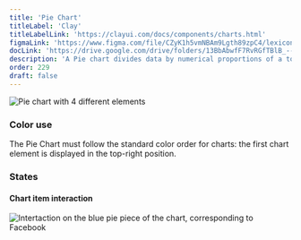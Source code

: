 ```yaml
---
title: 'Pie Chart'
titleLabel: 'Clay'
titleLabelLink: 'https://clayui.com/docs/components/charts.html'
figmaLink: 'https://www.figma.com/file/CZyK1h5vmNBAm9Lgth89zpC4/lexicon-charts?node-id=254%3A648'
docLink: 'https://drive.google.com/drive/folders/13BbAbwfF7RvRGfTBlB_--vX5Oqn4jZq8?usp=sharing'
description: 'A Pie chart divides data by numerical proportions of a total value (always 100%).'
order: 229
draft: false
---
```


![Pie chart with 4 different elements](/images/lexicon/ChartPie.png)

### Color use

The Pie Chart must follow the standard color order for charts: the first chart element is displayed in the top-right position.

### States

#### Chart item interaction

![Intertaction on the blue pie piece of the chart, corresponding to Facebook](/images/lexicon/ChartPieItemSel.png)
